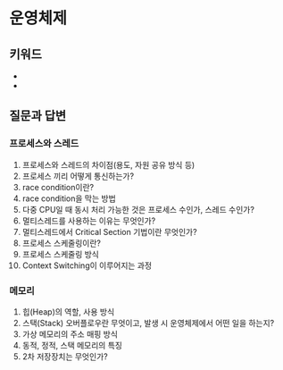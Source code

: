 # 운영체제

## 키워드

-
-

## 질문과 답변

### 프로세스와 스레드

1. 프로세스와 스레드의 차이점(용도, 자원 공유 방식 등)
2. 프로세스 끼리 어떻게 통신하는가?
3. race condition이란?
4. race condition을 막는 방법
5. 다중 CPU일 때 동시 처리 가능한 것은 프로세스 수인가, 스레드 수인가?
6. 멀티스레드를 사용하는 이유는 무엇인가?
7. 멀티스레드에서 Critical Section 기법이란 무엇인가?
8. 프로세스 스케줄링이란?
9. 프로세스 스케줄링 방식
10. Context Switching이 이루어지는 과정

### 메모리

1. 힙(Heap)의 역할, 사용 방식
2. 스택(Stack) 오버플로우란 무엇이고, 발생 시 운영체제에서 어떤 일을 하는지?
3. 가상 메모리의 주소 매핑 방식
4. 동적, 정적, 스택 메모리의 특징
5. 2차 저장장치는 무엇인가?
